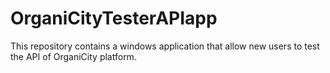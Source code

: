 # OrganiCityTesterAPIapp
This repository contains a windows application that allow new users to test the API of OrganiCity platform.

